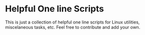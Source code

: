 # Helpful One line Scripts
This is just a collection of helpful one line scripts for Linux utilities, miscelaneous tasks, etc.
Feel free to contribute and add your own.
